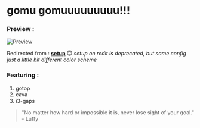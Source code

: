 # gomu gomuuuuuuuuu!!!
### Preview :
![Preview](https://i.imgur.com/XT64tM0.jpg)

Redirected from : [**setup**](https://www.reddit.com/r/unixporn/comments/dguw07/i3gaps_my_second_rice_is_now_purpleish/?utm_source=share&utm_medium=web2x) 😇
_setup on redit is deprecated, but same config just a little bit different color scheme_

### Featuring :
1. gotop 
2. cava
3. i3-gaps

> "No matter how hard or impossible it is, never lose sight of your goal." - Luffy
